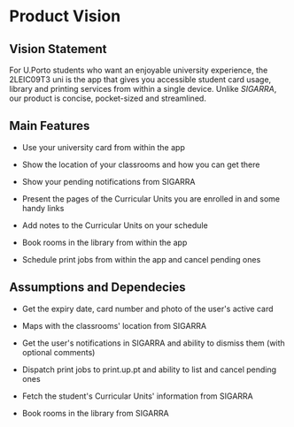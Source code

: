 # Product Vision

## Vision Statement

For U.Porto students who want an enjoyable university experience, the 2LEIC09T3 uni is the app that gives you accessible student card usage, library and printing services from within a single device. Unlike *SIGARRA*, our product is concise, pocket-sized and streamlined.

## Main Features

- Use your university card from within the app

- Show the location of your classrooms and how you can get there

- Show your pending notifications from SIGARRA 
 
- Present the pages of the Curricular Units you are enrolled in and some handy links

- Add notes to the Curricular Units on your schedule

- Book rooms in the library from within the app

- Schedule print jobs from within the app and cancel pending ones 


## Assumptions and Dependecies

- Get the expiry date, card number and photo of the user's active card

- Maps with the classrooms' location from SIGARRA

- Get the user's notifications in SIGARRA and ability to dismiss them (with optional comments)

- Dispatch print jobs to print.up.pt and ability to list and cancel pending ones

- Fetch the student's Curricular Units' information from SIGARRA

- Book rooms in the library from SIGARRA
